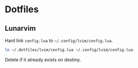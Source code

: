 # Dotfiles

## Lunarvim

Hard link `config.lua` to `~/.config/lvim/config.lua`.

```bash
ln ~/.dotfiles/lvim/config.lua ~/.config/lvim/config.lua
```

Delete if it already exists on destiny.
